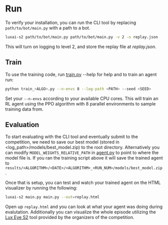 # Run

To verify your installation, you can run the CLI tool by replacing `path/to/bot/main.py` with a path to a bot.

```bash
luxai-s2 path/to/bot/main.py path/to/bot/main.py -v 2 -o replay.json
```

This will turn on logging to level 2, and store the replay file at *replay.json*.

## Train

To use the training code, run [train.py](https://github.com/MagmaMultiAgent/MagMA/blob/main/src/Lux-Agents-S2/train.py) --help for help and to train an agent run:

```bash
python train_<ALGO>.py --n-envs 8 --log-path <PATH> --seed <SEED>
```

Set your `--n-envs` according to your available CPU cores. This will train an RL agent using the PPO algorithm with 8 parallel environments to sample training data from.

## Evaluation

To start evaluating with the CLI tool and eventually submit to the competition, we need to save our best model (stored in <log_path>/models/best_model.zip) to the root directory. Alternatively you can modify `MODEL_WEIGHTS_RELATIVE_PATH` in [agent.py](https://github.com/MagmaMultiAgent/MagMA/blob/main/src/Lux-Agents-S2/agent.py) to point to where the model file is. If you ran the training script above it will save the trained agent to `results/<ALGORITHM>/<DATE>/<ALGORITHM>_<RUN_NUM>/models/best_model.zip`.

Once that is setup, you can test and watch your trained agent on the HTML visualizer by running the following:

```bash
luxai-s2 main.py main.py --out=replay.html
```

Open up `replay.html` and you can look at what your agent was doing during evalutation. Additionally you can visualize the whole episode utilizing the [Lux Eye S2](https://s2vis.lux-ai.org) tool provided by the organizers of the competition.
